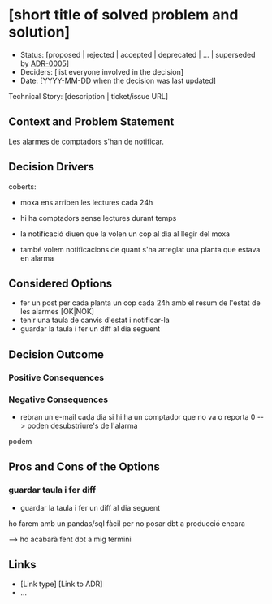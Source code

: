 # [short title of solved problem and solution]

* Status: [proposed | rejected | accepted | deprecated | … | superseded by [ADR-0005](0005-example.md)] <!-- optional -->
* Deciders: [list everyone involved in the decision] <!-- optional -->
* Date: [YYYY-MM-DD when the decision was last updated] <!-- optional -->

Technical Story: [description | ticket/issue URL] <!-- optional -->

## Context and Problem Statement

Les alarmes de comptadors s'han de notificar.

## Decision Drivers <!-- optional -->

coberts:
* moxa ens arriben les lectures cada 24h
* hi ha comptadors sense lectures durant temps
* la notificació diuen que la volen un cop al dia al llegir del moxa

* també volem notificacions de quant s'ha arreglat una planta que estava en alarma

## Considered Options

* fer un post per cada planta un cop cada 24h amb el resum de l'estat de les alarmes [OK|NOK]
* tenir una taula de canvis d'estat i notificar-la
* guardar la taula i fer un diff al dia seguent

## Decision Outcome



### Positive Consequences


### Negative Consequences

* rebran un e-mail cada dia si hi ha un comptador que no va o reporta 0
--> poden desubstriure's de l'alarma

podem

## Pros and Cons of the Options <!-- optional -->

### guardar taula i fer diff

* guardar la taula i fer un diff al dia seguent

ho farem amb un pandas/sql fàcil per no posar dbt a producció encara

--> ho acabarà fent dbt a mig termini


## Links <!-- optional -->

* [Link type] [Link to ADR] <!-- example: Refined by [ADR-0005](0005-example.md) -->
* … <!-- numbers of links can vary -->
